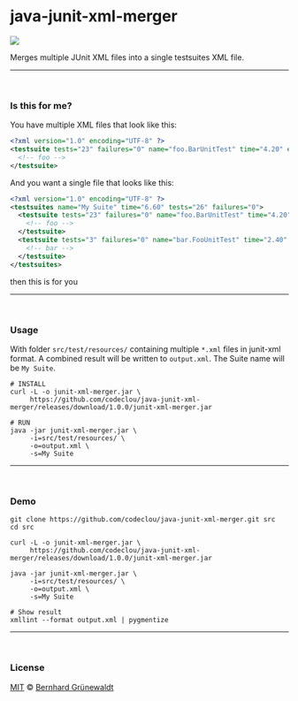 # java-junit-xml-merger

![](https://codeclou.github.io/doc/badges/generated/test-coverage-100.svg?v2)

Merges multiple JUnit XML files into a single testsuites XML file.

----
&nbsp;

### Is this for me?

You have multiple XML files that look like this:

```xml
<?xml version="1.0" encoding="UTF-8" ?>
<testsuite tests="23" failures="0" name="foo.BarUnitTest" time="4.20" errors="0" skipped="0">
  <!-- foo -->
</testsuite>
```

And you want a single file that looks like this:

```xml
<?xml version="1.0" encoding="UTF-8" ?>
<testsuites name="My Suite" time="6.60" tests="26" failures="0">
  <testsuite tests="23" failures="0" name="foo.BarUnitTest" time="4.20" errors="0" skipped="0">
    <!-- foo -->
  </testsuite>
  <testsuite tests="3" failures="0" name="bar.FooUnitTest" time="2.40" errors="0" skipped="0">
    <!-- bar -->
  </testsuite>
</testsuites>
```

then this is for you

----
&nbsp;

### Usage

With folder `src/test/resources/` containing multiple `*.xml` files in junit-xml format.
A combined result will be written to `output.xml`. The Suite name will be `My Suite`.

```
# INSTALL
curl -L -o junit-xml-merger.jar \
     https://github.com/codeclou/java-junit-xml-merger/releases/download/1.0.0/junit-xml-merger.jar

# RUN
java -jar junit-xml-merger.jar \
     -i=src/test/resources/ \
     -o=output.xml \
     -s=My Suite
```

-----
&nbsp;

### Demo

```
git clone https://github.com/codeclou/java-junit-xml-merger.git src
cd src

curl -L -o junit-xml-merger.jar \
     https://github.com/codeclou/java-junit-xml-merger/releases/download/1.0.0/junit-xml-merger.jar

java -jar junit-xml-merger.jar \
     -i=src/test/resources/ \
     -o=output.xml \
     -s=My Suite

# Show result
xmllint --format output.xml | pygmentize
```


----
&nbsp;

### License

[MIT](https://github.com/cloutainer/java-junit-xml-merger/blob/master/LICENSE) © [Bernhard Grünewaldt](https://github.com/clouless)
